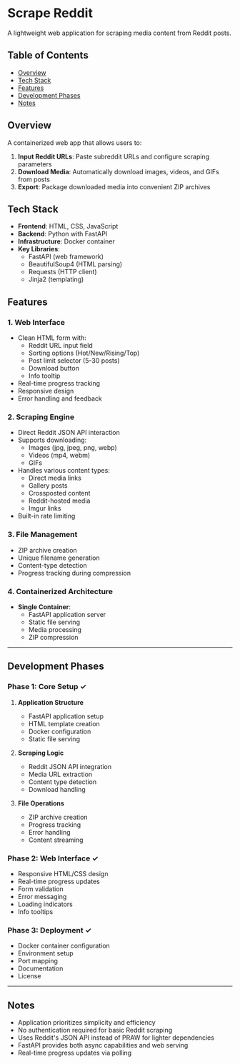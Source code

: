 # Scrape Reddit
A lightweight web application for scraping media content from Reddit posts.

## Table of Contents
- [Overview](#overview)
- [Tech Stack](#tech-stack)
- [Features](#features)
- [Development Phases](#development-phases)
- [Notes](#notes)

## Overview
A containerized web app that allows users to:
1. **Input Reddit URLs**: Paste subreddit URLs and configure scraping parameters
2. **Download Media**: Automatically download images, videos, and GIFs from posts
3. **Export**: Package downloaded media into convenient ZIP archives

## Tech Stack
- **Frontend**: HTML, CSS, JavaScript
- **Backend**: Python with FastAPI
- **Infrastructure**: Docker container
- **Key Libraries**: 
  - FastAPI (web framework)
  - BeautifulSoup4 (HTML parsing)
  - Requests (HTTP client)
  - Jinja2 (templating)

## Features

### 1. Web Interface
- Clean HTML form with:
  - Reddit URL input field
  - Sorting options (Hot/New/Rising/Top)
  - Post limit selector (5-30 posts)
  - Download button
  - Info tooltip
- Real-time progress tracking
- Responsive design
- Error handling and feedback

### 2. Scraping Engine
- Direct Reddit JSON API interaction
- Supports downloading:
  - Images (jpg, jpeg, png, webp)
  - Videos (mp4, webm)
  - GIFs
- Handles various content types:
  - Direct media links
  - Gallery posts
  - Crossposted content
  - Reddit-hosted media
  - Imgur links
- Built-in rate limiting

### 3. File Management
- ZIP archive creation
- Unique filename generation
- Content-type detection
- Progress tracking during compression

### 4. Containerized Architecture
- **Single Container**:
  - FastAPI application server
  - Static file serving
  - Media processing
  - ZIP compression

---

## Development Phases

### Phase 1: Core Setup ✓
1. **Application Structure**
   - FastAPI application setup
   - HTML template creation
   - Docker configuration
   - Static file serving

2. **Scraping Logic**
   - Reddit JSON API integration
   - Media URL extraction
   - Content type detection
   - Download handling

3. **File Operations**
   - ZIP archive creation
   - Progress tracking
   - Error handling
   - Content streaming

### Phase 2: Web Interface ✓
- Responsive HTML/CSS design
- Real-time progress updates
- Form validation
- Error messaging
- Loading indicators
- Info tooltips

### Phase 3: Deployment ✓
- Docker container configuration
- Environment setup
- Port mapping
- Documentation
- License

---

## Notes
- Application prioritizes simplicity and efficiency
- No authentication required for basic Reddit scraping
- Uses Reddit's JSON API instead of PRAW for lighter dependencies
- FastAPI provides both async capabilities and web serving
- Real-time progress updates via polling